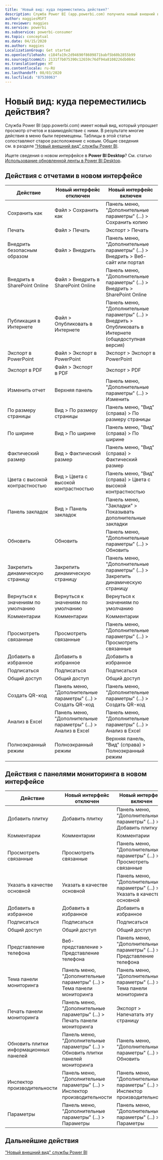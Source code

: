 ```yaml
---
title: 'Новый вид: куда переместились действия?'
description: Служба Power BI (app.powerbi.com) получила новый внешний вид; многие действия перемещены. В этой статье приведены таблицы, которые сопоставляют старые расположения с новыми.
author: maggiesMSFT
ms.reviewer: maggies
ms.service: powerbi
ms.subservice: powerbi-consumer
ms.topic: conceptual
ms.date: 04/15/2020
ms.author: maggies
LocalizationGroup: Get started
ms.openlocfilehash: c184fa19c2d94690f8609871babf5b60b2855b99
ms.sourcegitcommit: 2131f7b075390c12659c76df94a8108226db084c
ms.translationtype: HT
ms.contentlocale: ru-RU
ms.lasthandoff: 08/03/2020
ms.locfileid: "87538063"
---
```

# <a name="the-new-look-where-did-the-actions-go"></a>Новый вид: куда переместились действия?

Служба Power BI (app.powerbi.com) имеет новый вид, который упрощает просмотр отчетов и взаимодействие с ними. В результате многие действия в меню были перемещены. Таблицы в этой статье сопоставляют старое расположение с новым. Общие сведения см. в разделе ["Новый внешний вид" службы Power BI](service-new-look.md).

Ищете сведения о новом интерфейсе в **Power BI Desktop**? См. статью [Использование обновленной ленты в Power BI Desktop](../create-reports/desktop-ribbon.md).

## <a name="report-actions-in-the-new-look"></a>Действия с отчетами в новом интерфейсе

|Действие  |Новый интерфейс отключен  |Новый интерфейс включен  |
|---------|---------|---------|
| Сохранить как | Файл > Сохранить как  | Панель меню, "Дополнительные параметры" (...) > Сохранить копию |
| Печать | Файл > Печать | Экспорт > Печать |
| Внедрить безопасным образом | Файл > Внедрить | Панель меню, "Дополнительные параметры" (...) > Внедрить > Веб-сайт или портал |
| Внедрить в SharePoint Online | Файл > Внедрить в SharePoint Online | Панель меню, "Дополнительные параметры" (...) > Внедрить > SharePoint Online |
| Публикация в Интернете | Файл > Опубликовать в Интернете | Панель меню, "Дополнительные параметры" (...) > Внедрить > Опубликовать в Интернете (общедоступная версия) |
| Экспорт в PowerPoint | Файл > Экспорт в PowerPoint | Экспорт > Экспорт в PowerPoint |
| Экспорт в PDF | Файл > Экспорт в PDF | Экспорт > PDF |
|Изменить отчет  | Верхняя панель   | Панель меню, "Дополнительные параметры" (...) > Изменить |
| По размеру страницы | Вид > По размеру страницы | Панель меню, "Вид" (справа) > По размеру страницы |
| По ширине | Вид > По ширине | Панель меню, "Вид" (справа) > По ширине |
| Фактический размер | Вид > Фактический размер | Панель меню, "Вид" (справа) > Фактический размер |
| Цвета с высокой контрастностью | Вид > Цвета с высокой контрастностью | Панель меню, "Вид" (справа) > Цвета с высокой контрастностью |
| Панель закладок | Вид > Панель закладок |  Панель меню, "Закладки" > Показывать дополнительные закладки |
| Обновить | Обновить | Панель меню, "Дополнительные параметры" (...) > Обновить |
| Закрепить динамическую страницу | Закрепить динамическую страницу | Панель меню, "Дополнительные параметры" (...) > Закрепить динамическую страницу |
| Вернуться к значениям по умолчанию | Вернуться к значениям по умолчанию | Вернуться к значениям по умолчанию |
| Комментарии | Комментарии | Комментарии |
| Просмотреть связанные | Просмотреть связанные | Панель меню, "Дополнительные параметры" (...) > Просмотреть связанные |
| Добавить в избранное | Добавить в избранное | Добавить в избранное |
| Подписаться | Подписаться |Подписаться |
| Общий доступ | Общий доступ | Общий доступ |
| Создать QR-код | Панель меню, "Дополнительные параметры" (...) > Создать QR-код | Панель меню, "Дополнительные параметры" (...) > Создать QR-код |
| Анализ в Excel | Панель меню, "Дополнительные параметры" (...) > Анализ в Excel | Панель меню, "Дополнительные параметры" (...) > Анализ в Excel |
| Полноэкранный режим | Полноэкранный режим | Верхняя панель, "Вид" (справа) > Полноэкранный режим |

## <a name="dashboard-actions-in-the-new-look"></a>Действия с панелями мониторинга в новом интерфейсе

|Действие  |Новый интерфейс отключен  |Новый интерфейс включен  |
|---------|---------|---------|
| Добавить плитку | Добавить плитку | Панель меню, "Дополнительные параметры" (...) > Добавить плитку |
| Комментарии | Комментарии | Комментарии |
| Просмотреть связанные | Просмотреть связанные | Панель меню, "Дополнительные параметры" (...) > Просмотреть связанные |
| Указать в качестве основной | Указать в качестве основной| Панель меню, "Дополнительные параметры" (...) > Указать в качестве основной|
| Добавить в избранное | Добавить в избранное | Добавить в избранное |
| Подписаться | Подписаться |Подписаться |
| Общий доступ | Общий доступ | Общий доступ |
| Представление телефона | Веб-представление > Представление телефона | Панель меню, "Дополнительные параметры" (...) > Представление телефона |
| Тема панели мониторинга | Панель меню, "Дополнительные параметры" (...) > Тема панели мониторинга | Панель меню, "Дополнительные параметры" (...) > Тема панели мониторинга |
| Печать панели мониторинга | Панель меню, "Дополнительные параметры" (...) > Печать панели мониторинга | Экспорт > Напечатать эту страницу |
| Обновить плитки информационных панелей | Панель меню, "Дополнительные параметры" (...) > Обновить плитки панелей мониторинга | Панель меню, "Дополнительные параметры" (...) > Обновить |
| Инспектор производительности | Панель меню, "Дополнительные параметры" (...) > Инспектор производительности | Панель меню, "Дополнительные параметры" (...) > Инспектор производительности |
| Параметры | Панель меню, "Дополнительные параметры" (...) > Параметры | Панель меню, "Дополнительные параметры" (...) > Параметры |

## <a name="next-steps"></a>Дальнейшие действия

["Новый внешний вид" службы Power BI](service-new-look.md)
